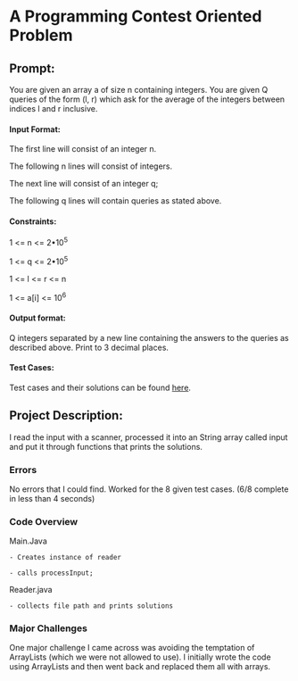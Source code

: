# A Programming Contest Oriented Problem

## Prompt:

You are given an array a of size n containing integers. You are given Q queries of the form (l, r) which ask for the average of the integers between indices l and r inclusive.

#### Input Format:
The first line will consist of an integer n.

The following n lines will consist of integers.

The next line will consist of an integer q;

The following q lines will contain queries as stated above.

#### Constraints:
1 <= n <= 2•10<sup>5</sup>

1 <= q <= 2•10<sup>5</sup>

1 <= l <= r <= n

1 <= a[i] <= 10<sup>6</sup>

#### Output format:
Q integers separated by a new line containing the answers to the queries as described above. Print to 3 decimal places.

#### Test Cases:
Test cases and their solutions can be found [here](https://github.com/DaNrd/01_APCSprojects/class/programmingContestOrientedProblem/1/testCases).

## Project Description:

I read the input with a scanner, processed it into an String array called input and put it through functions that prints the solutions.

### Errors

No errors that I could find. Worked for the 8 given test cases. (6/8 complete in less than 4 seconds)

### Code Overview

Main.Java

    - Creates instance of reader
    
    - calls processInput;

Reader.java

	- collects file path and prints solutions

### Major Challenges

One major challenge I came across was avoiding the temptation of ArrayLists (which we were not allowed to use). I initially wrote the code using ArrayLists and then went back and replaced them all with arrays.
